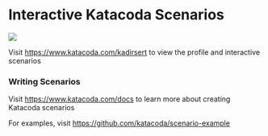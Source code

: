 # Interactive Katacoda Scenarios

[![](http://shields.katacoda.com/katacoda/kadirsert/count.svg)](https://www.katacoda.com/kadirsert "Get your profile on Katacoda.com")

Visit https://www.katacoda.com/kadirsert to view the profile and interactive scenarios

### Writing Scenarios
Visit https://www.katacoda.com/docs to learn more about creating Katacoda scenarios

For examples, visit https://github.com/katacoda/scenario-example
